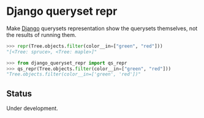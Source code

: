 Django queryset repr
====================

Make [Django][django] querysets representation show the querysets themselves,
not the results of running them.

```python
>>> repr(Tree.objects.filter(color__in=["green", "red"]))
"[<Tree: spruce>, <Tree: maple>]"

>>> from django_queryset_repr import qs_repr
>>> qs_repr(Tree.objects.filter(color__in=["green", "red"]))
"Tree.objects.filter(color__in=['green', 'red'])"
```

Status
------

Under development.

[django]: https://www.djangoproject.com/
